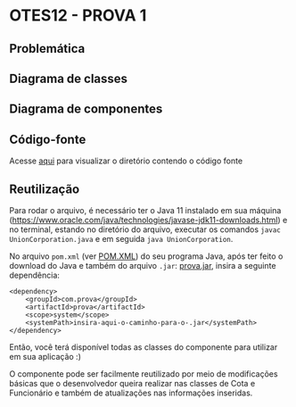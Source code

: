 # OTES12 - PROVA 1

## Problemática

## Diagrama de classes

## Diagrama de componentes

## Código-fonte

Acesse [aqui]() para visualizar o diretório contendo o código fonte

## Reutilização

Para rodar o arquivo, é necessário ter o Java 11 instalado em sua máquina (https://www.oracle.com/java/technologies/javase-jdk11-downloads.html) e no terminal, estando no diretório do arquivo, executar os comandos `javac UnionCorporation.java` e em seguida `java UnionCorporation`.

No arquivo `pom.xml` (ver [POM.XML](https://pt.wikipedia.org/wiki/Project_Object_Model)) do seu programa Java, após ter feito o download do Java e também do arquivo `.jar`: [prova.jar](), insira a seguinte dependência:

```
<dependency>
    <groupId>com.prova</groupId>
    <artifactId>prova</artifactId>
    <scope>system</scope>
    <systemPath>insira-aqui-o-caminho-para-o-.jar</systemPath>
</dependency>
```

Então, você terá disponível todas as classes do componente para utilizar em sua aplicação :)

O componente pode ser facilmente reutilizado por meio de modificações básicas que o desenvolvedor queira realizar nas classes de Cota e Funcionário e também de atualizações nas informações inseridas.